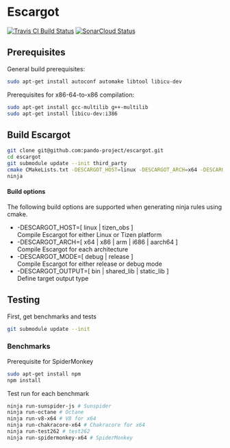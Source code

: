 # Escargot

[![Travis CI Build Status](https://travis-ci.org/pando-project/escargot.svg?branch=master)](https://travis-ci.org/pando-project/escargot)
[![SonarCloud Status](https://sonarcloud.io/api/project_badges/measure?project=pando-project_escargot&metric=alert_status)](https://sonarcloud.io/dashboard?id=pando-project_escargot)

## Prerequisites

General build prerequisites:
```sh
sudo apt-get install autoconf automake libtool libicu-dev
```

Prerequisites for x86-64-to-x86 compilation:
```sh
sudo apt-get install gcc-multilib g++-multilib
sudo apt-get install libicu-dev:i386
```

## Build Escargot

``` sh
git clone git@github.com:pando-project/escargot.git
cd escargot
git submodule update --init third_party
cmake CMakeLists.txt -DESCARGOT_HOST=linux -DESCARGOT_ARCH=x64 -DESCARGOT_MODE=release -DESCARGOT_OUTPUT=bin -G Ninja
ninja
```

#### Build options

The following build options are supported when generating ninja rules using cmake.

* -DESCARGOT_HOST=[ linux | tizen_obs ]<br>
  Compile Escargot for either Linux or Tizen platform
* -DESCARGOT_ARCH=[ x64 | x86 | arm | i686 | aarch64 ]<br>
  Compile Escargot for each architecture
* -DESCARGOT_MODE=[ debug | release ]<br>
  Compile Escargot for either release or debug mode
* -DESCARGOT_OUTPUT=[ bin | shared_lib | static_lib ]<br> 
  Define target output type

## Testing

First, get benchmarks and tests

``` sh
git submodule update --init
```

### Benchmarks

Prerequisite for SpiderMonkey
```sh
sudo apt-get install npm
npm install
```

Test run for each benchmark
```sh
ninja run-sunspider-js # Sunspider
ninja run-octane # Octane
ninja run-v8-x64 # V8 for x64
ninja run-chakracore-x64 # Chakracore for x64
ninja run-test262 # test262
ninja run-spidermonkey-x64 # SpiderMonkey
```
